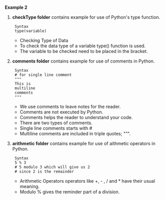 **Example 2**


1. **checkType folder** contains example for use of Python's type function.

        Syntax
        type(variable)
    
    - Checking Type of Data
    - To check the data type of a variable type() function is used.
    - The variable to be checked need to be placed in the bracket.

2. **comments folder** contains example for use of comments in Python.

        Syntax
        # for single line comment
        """
        This is
        multiline
        comments
        """
    
    - We use comments to leave notes for the reader. 
    - Comments are not executed by Python. 
    - Comments helps the reader to understand your code.
    - There are two types of comments. 
    - Single line comments starts with #
    - Multiline comments are included in triple quotes; """.

3. **arithmetic folder** contains example for use of aithmetic operators in Python.

        Syntax
        5 % 3 
        # 5 modulo 3 which will give us 2
        # since 2 is the remainder
    
    - Arithmetic Operators operators like +, - , / and * have their usual meaning.
    - Modulo % gives the reminder part of a division.
